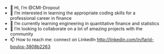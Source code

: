- 👋 Hi, I’m @CMI-Dropout
- 👀 I’m interested in learning the appropriate coding skills for a professional career in finance
- 🌱 I’m currently learning engineering in quantitative finance and statistics
- 💞️ I’m looking to collaborate on a lot of amazing projects with the community
- 📫 How to reach me: connect on LinkedIn http://linkedin.com/in/farid-boulos-3808b2263

<!---
CMI-Dropout/CMI-Dropout is a ✨ special ✨ repository because its `README.md` (this file) appears on your GitHub profile.
You can click the Preview link to take a look at your changes.
--->
